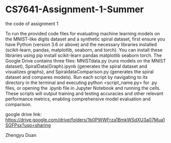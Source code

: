 # CS7641-Assignment-1-Summer
the code of assignment 1

To run the provided code files for evaluating machine learning models on the MNIST-like digits dataset and a synthetic spiral dataset, first ensure you have Python (version 3.6 or above) and the necessary libraries installed (scikit-learn, pandas, matplotlib, seaborn, and torch). You can install these libraries using pip install scikit-learn pandas matplotlib seaborn torch. The Google Drive contains three files: MNISTdata.py (runs models on the MNIST dataset), SpiralData(Graph).ipynb (generates the spiral dataset and visualizes graphs), and SpiraldataComparison.py (generates the spiral dataset and compares models). Run each script by navigating to its directory in the terminal and executing python <script_name.py> for .py files, or opening the .ipynb file in Jupyter Notebook and running the cells. These scripts will output training and testing accuracies and other relevant performance metrics, enabling comprehensive model evaluation and comparison.

google drive link: https://drive.google.com/drive/folders/1b0PWWFrza1BmkWSdXU3a07Mua1SGFPsx?usp=sharing

Zhengyu Duan

